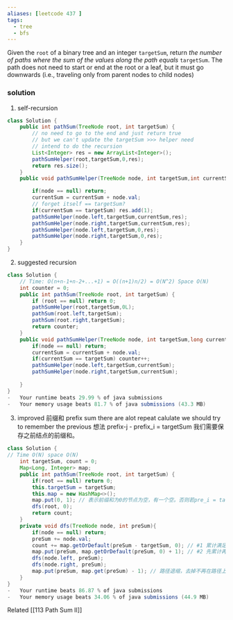 ```yaml
---
aliases: [leetcode 437 ]
tags:
  - tree
  - bfs
---
```

Given the `root` of a binary tree and an integer `targetSum`, return _the number of paths where the sum of the values along the path equals_ `targetSum`.
The path does not need to start or end at the root or a leaf, but it must go downwards (i.e., traveling only from parent nodes to child nodes)

### solution
1. self-recursion
```java
class Solution {
    public int pathSum(TreeNode root, int targetSum) {
        // no need to go to the end and just return true
        // but we can't update the targetSum >>> helper need
        // intend to do the recursion
        List<Integer> res = new ArrayList<Integer>();
        pathSumHelper(root,targetSum,0,res);
        return res.size();
    }
    public void pathSumHelper(TreeNode node, int targetSum,int currentSum, List<Integer> res){

        if(node == null) return;
        currentSum = currentSum + node.val; 
        // forget itself == targetSum?
        if(currentSum == targetSum) res.add(1);
        pathSumHelper(node.left,targetSum,currentSum,res);
        pathSumHelper(node.right,targetSum,currentSum,res);
        pathSumHelper(node.left,targetSum,0,res);
        pathSumHelper(node.right,targetSum,0,res);
    }
}

```

2. suggested recursion
```java 
class Solution {
	// Time: O(n+n-1+n-2+...+1) = O((n+1)n/2) = O(N^2) Space O(N)
    int counter = 0;
    public int pathSum(TreeNode root, int targetSum) {
        if (root == null) return 0;
        pathSumHelper(root,targetSum,0L);
        pathSum(root.left,targetSum);
        pathSum(root.right,targetSum);
        return counter;
    }
    public void pathSumHelper(TreeNode node, int targetSum,long currentSum){
        if(node == null) return;
        currentSum = currentSum + node.val; 
        if(currentSum == targetSum) counter++;
        pathSumHelper(node.left,targetSum,currentSum);
        pathSumHelper(node.right,targetSum,currentSum);
        
    }
}
-   Your runtime beats 29.99 % of java submissions
-   Your memory usage beats 81.7 % of java submissions (43.3 MB)
```
3. improved 前缀和 prefix sum
	 there are alot repeat calulate we should try to remember the previous
	 想法  prefix-j - prefix_i = targetSum 我们需要保存之前结点的前缀和。
```java
class Solution {
// Time O(N) space O(N)
    int targetSum, count = 0;
    Map<Long, Integer> map;
    public int pathSum(TreeNode root, int targetSum) {
        if(root == null) return 0;
        this.targetSum = targetSum;
        this.map = new HashMap<>();
        map.put(0, 1); // 表示前缀和为0的节点为空，有一个空。否则若pre_i = targetSum，将错过从root到i这条路径。
        dfs(root, 0);
        return count;
    }
    private void dfs(TreeNode node, int preSum){
        if(node == null) return;
        preSum += node.val;
        count += map.getOrDefault(preSum - targetSum, 0); // #1 累计满足要求的前缀和数量
        map.put(preSum, map.getOrDefault(preSum, 0) + 1); // #2 先累计再put（先#1，再#2）
        dfs(node.left, preSum);
        dfs(node.right, preSum);
        map.put(preSum, map.get(preSum) - 1); // 路径退缩，去掉不再在路径上的当前结点的前缀和。必存在，无需使用getOrDefault。
    }
}
-   Your runtime beats 86.87 % of java submissions
-   Your memory usage beats 34.06 % of java submissions (44.9 MB)
```


Related [[113 Path Sum II]]



